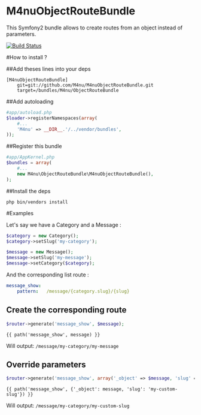 M4nuObjectRouteBundle
======================

This Symfony2 bundle allows to create routes from an object instead of parameters.

[![Build Status](https://secure.travis-ci.org/M4nu/M4nuObjectRouteBundle.png)](http://travis-ci.org/M4nu/M4nuObjectRouteBundle)

#How to install ?

##Add theses lines into your deps

```
[M4nuObjectRouteBundle]
    git=git://github.com/M4nu/M4nuObjectRouteBundle.git
    target=/bundles/M4nu/ObjectRouteBundle
```

##Add autoloading

```php
#app/autoload.php
$loader->registerNamespaces(array(
    #...
    'M4nu' => __DIR__.'/../vendor/bundles',
));
```

##Register this bundle

```php
#app/AppKernel.php
$bundles = array(
    #...
    new M4nu\ObjectRouteBundle\M4nuObjectRouteBundle(),
);
```

##Install the deps

```shell
php bin/vendors install
```

#Examples

Let's say we have a Category and a Message  :

```php
$category = new Category();
$category->setSlug('my-category');

$message = new Message();
$message->setSlug('my-message');
$message->setCategory($category);
```

And the corresponding list route :

```yaml
message_show:
    pattern:   /message/{category.slug}/{slug}
```

## Create the corresponding route

```php
$router->generate('message_show', $message);
```

```twig
{{ path('message_show', message) }}
```

Will output: ``/message/my-category/my-message``

## Override parameters
```php
$router->generate('message_show', array('_object' => $message, 'slug' => 'my-custom-slug'));
```

```twig
{{ path('message_show', {'_object': message, 'slug': 'my-custom-slug'}) }}
```

Will output: ``/message/my-category/my-custom-slug``

